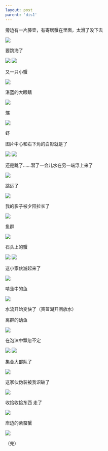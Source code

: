 ```yaml
---
layout: post
parent: 'dis1'
---
```

旁边有一片藤壶，有寄居蟹在里面，太滑了没下去

<img class='disc' src='https://i.postimg.cc/vm5L0R3V/33.jpg'>

要跳海了

<img class='disc' src='https://i.postimg.cc/xCRGSvrj/34.jpg'>

<img class='disc' src='https://i.postimg.cc/1X3GR8PG/35.jpg'>

又一只小蟹

<img class='disc' src='https://i.postimg.cc/vBM7jPNS/36.jpg'>

湛蓝的大眼睛

<img class='disc' src='https://i.postimg.cc/pVsQGJYq/37.jpg'>

螺

<img class='disc' src='https://i.postimg.cc/023Yx54S/38.jpg'>

虾


图片中心和右下角的白影就是了

<img class='disc' src='https://i.postimg.cc/3wjmgXxj/40.jpg'>

<img class='disc' src='https://i.postimg.cc/QMZc94hx/41.jpg'>

还是跳了……潜了一会儿水在另一端浮上来了

<img class='disc' src='https://i.postimg.cc/ydvRG79k/42.jpg'>

跳远了

<img class='disc' src='https://i.postimg.cc/7hhz8jMX/43.jpg'>

我的影子被夕阳拉长了

<img class='disc' src='https://i.postimg.cc/FsfSP5KH/44.jpg'>

鱼群

<img class='disc' src='https://i.postimg.cc/br5tzLmP/45.jpg'>

石头上的蟹

<img class='disc' src='https://i.postimg.cc/zD2WSX8Q/46.jpg'>

<img class='disc' src='https://i.postimg.cc/Fs2L8Wfg/47.jpg'>

这小家伙游起来了

<img class='disc' src='https://i.postimg.cc/TPxWYKJK/48.jpg'>

啃藻中的鱼

<img class='disc' src='https://i.postimg.cc/VknC8qny/49.jpg'>

水流开始变快了（筼筜湖开闸放水）


离群的幼鱼

<img class='disc' src='https://i.postimg.cc/XvgBZnsQ/50.jpg'>

在泡沫中飘忽不定

<img class='disc' src='https://i.postimg.cc/28BqQQHq/51.jpg'>

<img class='disc' src='https://i.postimg.cc/fRnVBVF8/52.jpg'>

集合大部队了

<img class='disc' src='https://i.postimg.cc/25CVNPCv/53.jpg'>

这家伙伪装被我识破了

<img class='disc' src='https://i.postimg.cc/2jtbLcxR/54.jpg'>

收拾收拾东西 走了

<img class='disc' src='https://i.postimg.cc/3xXd6KQY/55.jpg'>

岸边的紫螯蟹

<img class='disc' src='https://i.postimg.cc/w3KjfrW1/56.jpg'>

（完）
